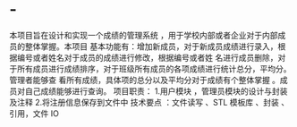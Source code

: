 # -
本项目旨在设计和实现一个成绩的管理系统 ，用于学校内部或者企业对于内部成员的整体掌握。本项目 基本功能有：增加新成员，对于新成员成绩进行录入，根据编号或者姓名对于成员的成绩进行修改，根据编号或者姓 名进行成员删除，对于所有成员进行成绩排序，对于班级所有成员的各项成绩进行统计总分，平均分。管理者能够查 看所有成绩，具体项的总分以及平均分对于成绩有个整体掌握 。成员对自己成绩能够进行查询。 项目职责： 1.用户模块 ，管理员模块的设计与封装及注释 2.将注册信息保存到文件中 技术要点 ：文件读写 、STL 模板库 、封装 、引用，文件 IO
